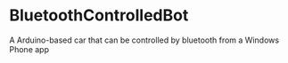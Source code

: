 # BluetoothControlledBot
A Arduino-based car that can be controlled by bluetooth from a Windows Phone app
